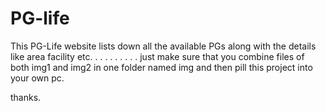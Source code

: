 # PG-life
This PG-Life website lists down all the available PGs along with the details like area facility etc. 
.
.
.
.
.
.
.
.
.
just make sure that you combine files of both img1 and img2 in one folder named img and then pill this project into your own pc.

thanks.
